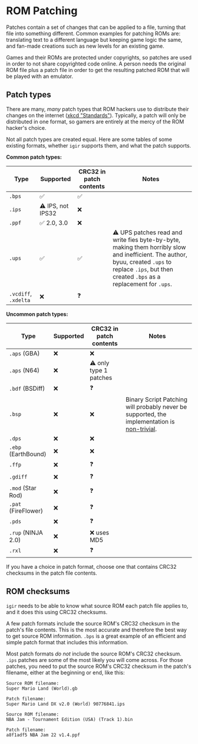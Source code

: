 # ROM Patching

Patches contain a set of changes that can be applied to a file, turning that file into something different. Common examples for patching ROMs are: translating text to a different language but keeping game logic the same, and fan-made creations such as new levels for an existing game.

Games and their ROMs are protected under copyrights, so patches are used in order to not share copyrighted code online. A person needs the original ROM file plus a patch file in order to get the resulting patched ROM that will be played with an emulator.

## Patch types

There are many, _many_ patch types that ROM hackers use to distribute their changes on the internet ([xkcd "Standards"](https://xkcd.com/927/)). Typically, a patch will only be distributed in one format, so gamers are entirely at the mercy of the ROM hacker's choice.

Not all patch types are created equal. Here are some tables of some existing formats, whether `igir` supports them, and what the patch supports.

**Common patch types:**

| Type                 | Supported         | CRC32 in patch contents | Notes                                                                                                                                                                                                |
|----------------------|-------------------|-------------------------|------------------------------------------------------------------------------------------------------------------------------------------------------------------------------------------------------|
| `.bps`               | ✅                 | ✅                       |                                                                                                                                                                                                      |
| `.ips`               | ⚠️ IPS, not IPS32 | ❌                       |                                                                                                                                                                                                      |
| `.ppf`               | ✅ 2.0, 3.0        | ❌                       |                                                                                                                                                                                                      |
| `.ups`               | ✅                 | ✅                       | ⚠️ UPS patches read and write fies byte-by-byte, making them horribly slow and inefficient. The author, byuu, created `.ups` to replace `.ips`, but then created `.bps` as a replacement for `.ups`. |
| `.vcdiff`, `.xdelta` | ❌                 | ❓                       |                                                                                                                                                                                                      |

**Uncommon patch types:**

| Type                | Supported | CRC32 in patch contents | Notes                                                                                                                                 |
|---------------------|-----------|-------------------------|---------------------------------------------------------------------------------------------------------------------------------------|
| `.aps` (GBA)        | ❌         | ❌                       |                                                                                                                                       |
| `.aps` (N64)        | ❌         | ⚠️ only type 1 patches  |                                                                                                                                       |
| `.bdf` (BSDiff)     | ❌         | ❓                       |                                                                                                                                       |
| `.bsp`              | ❌         | ❌                       | Binary Script Patching will probably never be supported, the implementation is [non-trivial](https://github.com/aaaaaa123456789/bsp). |
| `.dps`              | ❌         | ❌                       |                                                                                                                                       |
| `.ebp` (EarthBound) | ❌         | ❌                       |                                                                                                                                       |
| `.ffp`              | ❌         | ❓                       |                                                                                                                                       |
| `.gdiff`            | ❌         | ❓                       |                                                                                                                                       |
| `.mod` (Star Rod)   | ❌         | ❓                       |                                                                                                                                       |
| `.pat` (FireFlower) | ❌         | ❓                       |                                                                                                                                       |
| `.pds`              | ❌         | ❓                       |                                                                                                                                       |
| `.rup` (NINJA 2.0)  | ❌         | ❌ uses MD5              |                                                                                                                                       |
| `.rxl`              | ❌         | ❓                       |                                                                                                                                       |

If you have a choice in patch format, choose one that contains CRC32 checksums in the patch file contents.

## ROM checksums

`igir` needs to be able to know what source ROM each patch file applies to, and it does this using CRC32 checksums.

A few patch formats include the source ROM's CRC32 checksum in the patch's file contents. This is the most accurate and therefore the best way to get source ROM information. `.bps` is a great example of an efficient and simple patch format that includes this information.

Most patch formats _do not_ include the source ROM's CRC32 checksum. `.ips` patches are some of the most likely you will come across. For those patches, you need to put the source ROM's CRC32 checksum in the patch's filename, either at the beginning or end, like this:

```text
Source ROM filename:
Super Mario Land (World).gb

Patch filename:
Super Mario Land DX v2.0 (World) 90776841.ips
```

```text
Source ROM filename:
NBA Jam - Tournament Edition (USA) (Track 1).bin

Patch filename:
a8f1adf5 NBA Jam 22 v1.4.ppf
```
